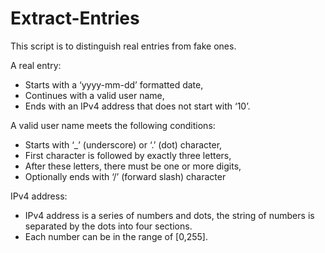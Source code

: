 # Extract-Entries

This script is to distinguish real entries from fake ones.

 A real entry:
- Starts with a ‘yyyy-mm-dd’ formatted date,
- Continues with a valid user name,
- Ends with an IPv4 address that does not start with ‘10’.

A valid user name meets the following conditions:
- Starts with ‘_’ (underscore) or ‘.’ (dot) character,
- First character is followed by exactly three letters,
- After these letters, there must be one or more digits,
- Optionally ends with ‘/’ (forward slash) character

IPv4 address:
- IPv4 address is a series of numbers and dots, the string of
 numbers is separated by the dots into four sections.
- Each number can be in the range of [0,255].
